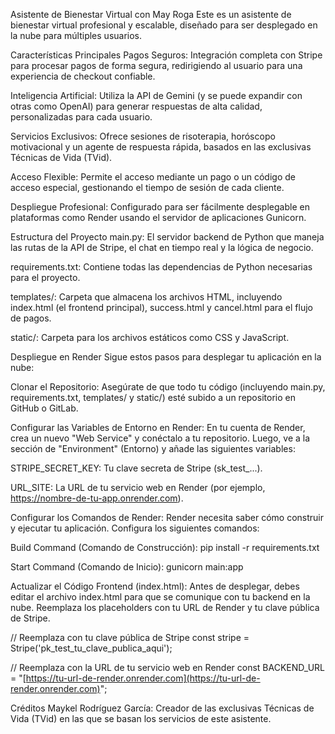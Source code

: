 Asistente de Bienestar Virtual con May Roga
Este es un asistente de bienestar virtual profesional y escalable, diseñado para ser desplegado en la nube para múltiples usuarios.

Características Principales
Pagos Seguros: Integración completa con Stripe para procesar pagos de forma segura, redirigiendo al usuario para una experiencia de checkout confiable.

Inteligencia Artificial: Utiliza la API de Gemini (y se puede expandir con otras como OpenAI) para generar respuestas de alta calidad, personalizadas para cada usuario.

Servicios Exclusivos: Ofrece sesiones de risoterapia, horóscopo motivacional y un agente de respuesta rápida, basados en las exclusivas Técnicas de Vida (TVid).

Acceso Flexible: Permite el acceso mediante un pago o un código de acceso especial, gestionando el tiempo de sesión de cada cliente.

Despliegue Profesional: Configurado para ser fácilmente desplegable en plataformas como Render usando el servidor de aplicaciones Gunicorn.

Estructura del Proyecto
main.py: El servidor backend de Python que maneja las rutas de la API de Stripe, el chat en tiempo real y la lógica de negocio.

requirements.txt: Contiene todas las dependencias de Python necesarias para el proyecto.

templates/: Carpeta que almacena los archivos HTML, incluyendo index.html (el frontend principal), success.html y cancel.html para el flujo de pagos.

static/: Carpeta para los archivos estáticos como CSS y JavaScript.

Despliegue en Render
Sigue estos pasos para desplegar tu aplicación en la nube:

Clonar el Repositorio:
Asegúrate de que todo tu código (incluyendo main.py, requirements.txt, templates/ y static/) esté subido a un repositorio en GitHub o GitLab.

Configurar las Variables de Entorno en Render:
En tu cuenta de Render, crea un nuevo "Web Service" y conéctalo a tu repositorio. Luego, ve a la sección de "Environment" (Entorno) y añade las siguientes variables:

STRIPE_SECRET_KEY: Tu clave secreta de Stripe (sk_test_...).

URL_SITE: La URL de tu servicio web en Render (por ejemplo, https://nombre-de-tu-app.onrender.com).

Configurar los Comandos de Render:
Render necesita saber cómo construir y ejecutar tu aplicación. Configura los siguientes comandos:

Build Command (Comando de Construcción): pip install -r requirements.txt

Start Command (Comando de Inicio): gunicorn main:app

Actualizar el Código Frontend (index.html):
Antes de desplegar, debes editar el archivo index.html para que se comunique con tu backend en la nube. Reemplaza los placeholders con tu URL de Render y tu clave pública de Stripe.

// Reemplaza con tu clave pública de Stripe
const stripe = Stripe('pk_test_tu_clave_publica_aqui'); 

// Reemplaza con la URL de tu servicio web en Render
const BACKEND_URL = "[https://tu-url-de-render.onrender.com](https://tu-url-de-render.onrender.com)";

Créditos
Maykel Rodríguez García: Creador de las exclusivas Técnicas de Vida (TVid) en las que se basan los servicios de este asistente.
